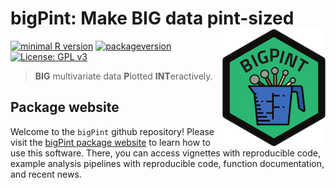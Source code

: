 
# bigPint: Make BIG data pint-sized <img src="man/figures/logo.png" align="right" alt="" />

[![minimal R version](https://img.shields.io/badge/R%3E%3D-3.4.1-6666ff.svg)](https://cran.r-project.org/)
[![packageversion](https://img.shields.io/badge/Package%20version-0.99.8-orange.svg?style=flat-square)](commits/master)
[![License: GPL v3](https://img.shields.io/badge/License-GPL%20v3-ff69b4.svg)](https://www.gnu.org/licenses/gpl-3.0)

> **BIG** multivariate data **P**lotted **INT**eractively.

Package website
---------------

Welcome to the `bigPint` github repository! Please visit the [bigPint package website](https://lindsayrutter.github.io/bigPint/index.html) to learn how to use this software. There, you can access vignettes with reproducible code, example analysis pipelines with reproducible code, function documentation, and recent news.
